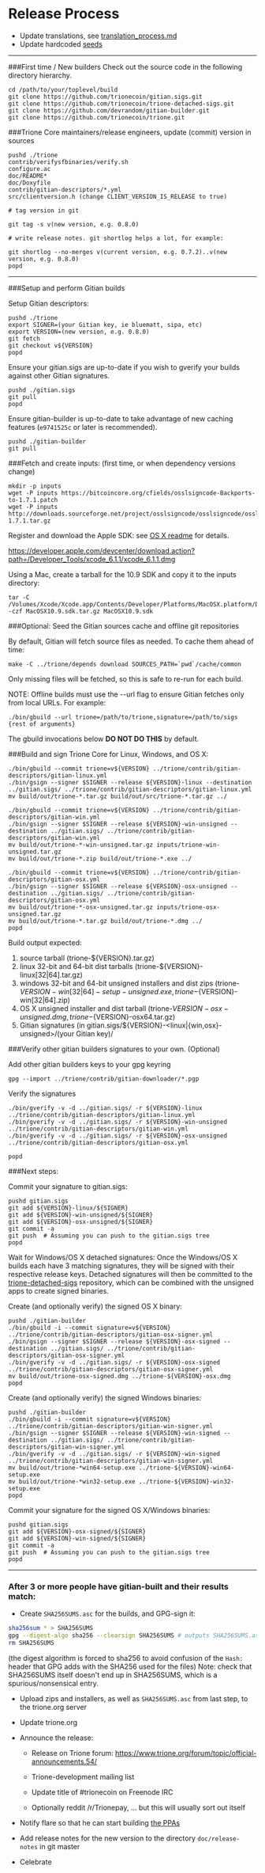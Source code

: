 Release Process
====================

* Update translations, see [translation_process.md](https://github.com/trionecoin/trione/blob/master/doc/translation_process.md#syncing-with-transifex)
* Update hardcoded [seeds](/contrib/seeds)

* * *

###First time / New builders
Check out the source code in the following directory hierarchy.

	cd /path/to/your/toplevel/build
	git clone https://github.com/trionecoin/gitian.sigs.git
	git clone https://github.com/trionecoin/trione-detached-sigs.git
	git clone https://github.com/devrandom/gitian-builder.git
	git clone https://github.com/trionecoin/trione.git

###Trione Core maintainers/release engineers, update (commit) version in sources

	pushd ./trione
	contrib/verifysfbinaries/verify.sh
	configure.ac
	doc/README*
	doc/Doxyfile
	contrib/gitian-descriptors/*.yml
	src/clientversion.h (change CLIENT_VERSION_IS_RELEASE to true)

	# tag version in git

	git tag -s v(new version, e.g. 0.8.0)

	# write release notes. git shortlog helps a lot, for example:

	git shortlog --no-merges v(current version, e.g. 0.7.2)..v(new version, e.g. 0.8.0)
	popd

* * *

###Setup and perform Gitian builds

 Setup Gitian descriptors:

	pushd ./trione
	export SIGNER=(your Gitian key, ie bluematt, sipa, etc)
	export VERSION=(new version, e.g. 0.8.0)
	git fetch
	git checkout v${VERSION}
	popd

  Ensure your gitian.sigs are up-to-date if you wish to gverify your builds against other Gitian signatures.

	pushd ./gitian.sigs
	git pull
	popd

  Ensure gitian-builder is up-to-date to take advantage of new caching features (`e9741525c` or later is recommended).

	pushd ./gitian-builder
	git pull

###Fetch and create inputs: (first time, or when dependency versions change)

	mkdir -p inputs
	wget -P inputs https://bitcoincore.org/cfields/osslsigncode-Backports-to-1.7.1.patch
	wget -P inputs http://downloads.sourceforge.net/project/osslsigncode/osslsigncode/osslsigncode-1.7.1.tar.gz

 Register and download the Apple SDK: see [OS X readme](README_osx.txt) for details.

 https://developer.apple.com/devcenter/download.action?path=/Developer_Tools/xcode_6.1.1/xcode_6.1.1.dmg

 Using a Mac, create a tarball for the 10.9 SDK and copy it to the inputs directory:

	tar -C /Volumes/Xcode/Xcode.app/Contents/Developer/Platforms/MacOSX.platform/Developer/SDKs/ -czf MacOSX10.9.sdk.tar.gz MacOSX10.9.sdk

###Optional: Seed the Gitian sources cache and offline git repositories

By default, Gitian will fetch source files as needed. To cache them ahead of time:

	make -C ../trione/depends download SOURCES_PATH=`pwd`/cache/common

Only missing files will be fetched, so this is safe to re-run for each build.

NOTE: Offline builds must use the --url flag to ensure Gitian fetches only from local URLs. For example:
```
./bin/gbuild --url trione=/path/to/trione,signature=/path/to/sigs {rest of arguments}
```
The gbuild invocations below <b>DO NOT DO THIS</b> by default.

###Build and sign Trione Core for Linux, Windows, and OS X:

	./bin/gbuild --commit trione=v${VERSION} ../trione/contrib/gitian-descriptors/gitian-linux.yml
	./bin/gsign --signer $SIGNER --release ${VERSION}-linux --destination ../gitian.sigs/ ../trione/contrib/gitian-descriptors/gitian-linux.yml
	mv build/out/trione-*.tar.gz build/out/src/trione-*.tar.gz ../

	./bin/gbuild --commit trione=v${VERSION} ../trione/contrib/gitian-descriptors/gitian-win.yml
	./bin/gsign --signer $SIGNER --release ${VERSION}-win-unsigned --destination ../gitian.sigs/ ../trione/contrib/gitian-descriptors/gitian-win.yml
	mv build/out/trione-*-win-unsigned.tar.gz inputs/trione-win-unsigned.tar.gz
	mv build/out/trione-*.zip build/out/trione-*.exe ../

	./bin/gbuild --commit trione=v${VERSION} ../trione/contrib/gitian-descriptors/gitian-osx.yml
	./bin/gsign --signer $SIGNER --release ${VERSION}-osx-unsigned --destination ../gitian.sigs/ ../trione/contrib/gitian-descriptors/gitian-osx.yml
	mv build/out/trione-*-osx-unsigned.tar.gz inputs/trione-osx-unsigned.tar.gz
	mv build/out/trione-*.tar.gz build/out/trione-*.dmg ../
	popd

  Build output expected:

  1. source tarball (trione-${VERSION}.tar.gz)
  2. linux 32-bit and 64-bit dist tarballs (trione-${VERSION}-linux[32|64].tar.gz)
  3. windows 32-bit and 64-bit unsigned installers and dist zips (trione-${VERSION}-win[32|64]-setup-unsigned.exe, trione-${VERSION}-win[32|64].zip)
  4. OS X unsigned installer and dist tarball (trione-${VERSION}-osx-unsigned.dmg, trione-${VERSION}-osx64.tar.gz)
  5. Gitian signatures (in gitian.sigs/${VERSION}-<linux|{win,osx}-unsigned>/(your Gitian key)/

###Verify other gitian builders signatures to your own. (Optional)

  Add other gitian builders keys to your gpg keyring

	gpg --import ../trione/contrib/gitian-downloader/*.pgp

  Verify the signatures

	./bin/gverify -v -d ../gitian.sigs/ -r ${VERSION}-linux ../trione/contrib/gitian-descriptors/gitian-linux.yml
	./bin/gverify -v -d ../gitian.sigs/ -r ${VERSION}-win-unsigned ../trione/contrib/gitian-descriptors/gitian-win.yml
	./bin/gverify -v -d ../gitian.sigs/ -r ${VERSION}-osx-unsigned ../trione/contrib/gitian-descriptors/gitian-osx.yml

	popd

###Next steps:

Commit your signature to gitian.sigs:

	pushd gitian.sigs
	git add ${VERSION}-linux/${SIGNER}
	git add ${VERSION}-win-unsigned/${SIGNER}
	git add ${VERSION}-osx-unsigned/${SIGNER}
	git commit -a
	git push  # Assuming you can push to the gitian.sigs tree
	popd

  Wait for Windows/OS X detached signatures:
	Once the Windows/OS X builds each have 3 matching signatures, they will be signed with their respective release keys.
	Detached signatures will then be committed to the [trione-detached-sigs](https://github.com/trionecoin/trione-detached-sigs) repository, which can be combined with the unsigned apps to create signed binaries.

  Create (and optionally verify) the signed OS X binary:

	pushd ./gitian-builder
	./bin/gbuild -i --commit signature=v${VERSION} ../trione/contrib/gitian-descriptors/gitian-osx-signer.yml
	./bin/gsign --signer $SIGNER --release ${VERSION}-osx-signed --destination ../gitian.sigs/ ../trione/contrib/gitian-descriptors/gitian-osx-signer.yml
	./bin/gverify -v -d ../gitian.sigs/ -r ${VERSION}-osx-signed ../trione/contrib/gitian-descriptors/gitian-osx-signer.yml
	mv build/out/trione-osx-signed.dmg ../trione-${VERSION}-osx.dmg
	popd

  Create (and optionally verify) the signed Windows binaries:

	pushd ./gitian-builder
	./bin/gbuild -i --commit signature=v${VERSION} ../trione/contrib/gitian-descriptors/gitian-win-signer.yml
	./bin/gsign --signer $SIGNER --release ${VERSION}-win-signed --destination ../gitian.sigs/ ../trione/contrib/gitian-descriptors/gitian-win-signer.yml
	./bin/gverify -v -d ../gitian.sigs/ -r ${VERSION}-win-signed ../trione/contrib/gitian-descriptors/gitian-win-signer.yml
	mv build/out/trione-*win64-setup.exe ../trione-${VERSION}-win64-setup.exe
	mv build/out/trione-*win32-setup.exe ../trione-${VERSION}-win32-setup.exe
	popd

Commit your signature for the signed OS X/Windows binaries:

	pushd gitian.sigs
	git add ${VERSION}-osx-signed/${SIGNER}
	git add ${VERSION}-win-signed/${SIGNER}
	git commit -a
	git push  # Assuming you can push to the gitian.sigs tree
	popd

-------------------------------------------------------------------------

### After 3 or more people have gitian-built and their results match:

- Create `SHA256SUMS.asc` for the builds, and GPG-sign it:
```bash
sha256sum * > SHA256SUMS
gpg --digest-algo sha256 --clearsign SHA256SUMS # outputs SHA256SUMS.asc
rm SHA256SUMS
```
(the digest algorithm is forced to sha256 to avoid confusion of the `Hash:` header that GPG adds with the SHA256 used for the files)
Note: check that SHA256SUMS itself doesn't end up in SHA256SUMS, which is a spurious/nonsensical entry.

- Upload zips and installers, as well as `SHA256SUMS.asc` from last step, to the trione.org server

- Update trione.org

- Announce the release:

  - Release on Trione forum: https://www.trione.org/forum/topic/official-announcements.54/

  - Trione-development mailing list

  - Update title of #trionecoin on Freenode IRC

  - Optionally reddit /r/Trionepay, ... but this will usually sort out itself

- Notify flare so that he can start building [the PPAs](https://launchpad.net/~trione.org/+archive/ubuntu/trione)

- Add release notes for the new version to the directory `doc/release-notes` in git master

- Celebrate

